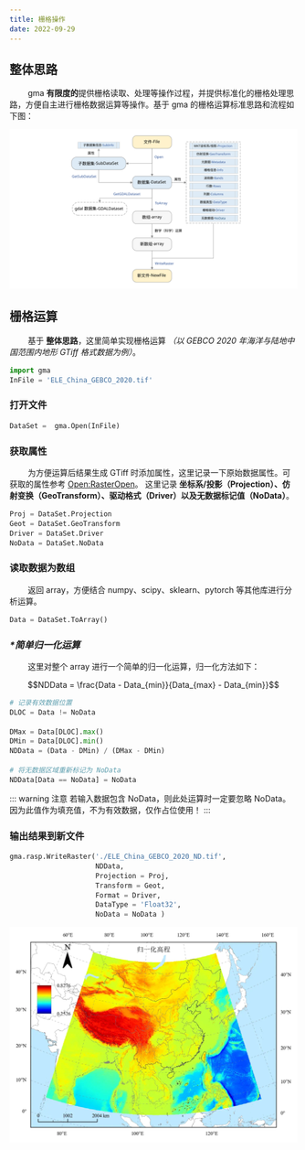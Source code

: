 ```yaml
---
title: 栅格操作
date: 2022-09-29
---
```


## 整体思路

&emsp;&emsp; gma **有限度的**提供栅格读取、处理等操作过程，并提供标准化的栅格处理思路，方便自主进行栅格数据运算等操作。基于 gma 的栅格运算标准思路和流程如下图：

![](/explore/RasterOperation.svg)

## 栅格运算

&emsp;&emsp; 基于 **整体思路**，这里简单实现栅格运算 *（以 GEBCO 2020 年海洋与陆地中国范围内地形 GTiff 格式数据为例）*。

```python
import gma
InFile = 'ELE_China_GEBCO_2020.tif'
```
### 打开文件

```python
DataSet =  gma.Open(InFile)
```
### 获取属性

&emsp;&emsp; 为方便运算后结果生成 GTiff 时添加属性，这里记录一下原始数据属性。可获取的属性参考 [Open:RasterOpen](/UserGuide/other/RasterOpen.html)。
这里记录 **坐标系/投影（Projection）、仿射变换（GeoTransform）、驱动格式（Driver）以及无数据标记值（NoData）**。

```python
Proj = DataSet.Projection
Geot = DataSet.GeoTransform
Driver = DataSet.Driver 
NoData = DataSet.NoData 
```
### 读取数据为数组

&emsp;&emsp; 返回 array，方便结合 numpy、scipy、sklearn、pytorch 等其他库进行分析运算。

```python
Data = DataSet.ToArray()
```
### *\*简单归一化运算*

&emsp;&emsp; 这里对整个 array 进行一个简单的归一化运算，归一化方法如下：

$$NDData  = \frac{Data - Data_{min}}{Data_{max} - Data_{min}}$$ 

```python
# 记录有效数据位置
DLOC = Data != NoData 

DMax = Data[DLOC].max()
DMin = Data[DLOC].min()
NDData = (Data - DMin) / (DMax - DMin)

# 将无数据区域重新标记为 NoData
NDData[Data == NoData] = NoData
```
::: warning 注意
若输入数据包含 NoData，则此处运算时一定要忽略 NoData。因为此值作为填充值，不为有效数据，仅作占位使用！
:::

### 输出结果到新文件

```python
gma.rasp.WriteRaster('./ELE_China_GEBCO_2020_ND.tif', 
                     NDData,
                     Projection = Proj, 
                     Transform = Geot,
                     Format = Driver,
                     DataType = 'Float32', 
                     NoData = NoData )
```

![](/explore/NDDEM.webp)

